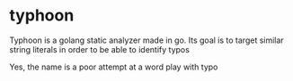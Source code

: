 # typhoon
Typhoon is a golang static analyzer made in go. Its goal is to target similar string literals in order to be able to identify typos

Yes, the name is a poor attempt at a word play with typo